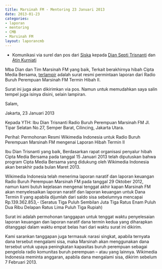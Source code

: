 ```yaml
---
title: Marsinah FM - Mentoring 23 Januari 2013
date: 2013-01-23
categories:
- laporan
- mentoring
- CMB
- Marsinah FM
layout: laporancmb
---
```


* Komunikasi via surel dan pos dari [Siska](http://wiki.ciptamedia.org/wiki/Siska_Doviana) kepada [Dian Septi Trisnanti](http://wiki.ciptamedia.org/wiki/Dian_Septi_Trisnanti) dan [Atin Kurniati](http://wiki.ciptamedia.org/wiki/Atin_Kurniati)

Mba Dian dan Tim Marsinah FM yang baik, Terkait berakhirnya hibah Cipta Media Bersama, [terlampir](http://ciptamedia.org/wiki/Berkas:Surat_Permintaan_Laporan_Marsinah_FM.jpeg) adalah surat resmi permintaan laporan dari Radio Buruh Perempuan Marsinah FM Termin Hibah II.

Surat ini juga akan dikirimkan via pos. Namun untuk memudahkan saya salin tempel juga isinya disini, selain lampiran.

Salam, 


Jakarta, 23 Januari 2013

Kepada YTH:
Ibu Dian Trisnanti
Radio Buruh Perempuan Marsinah FM
Jl. Tipar Selatan No.27, Semper Barat,
Cilincing, Jakarta Utara.

Perihal: Permohonan Resmi Wikimedia Indonesia untuk Radio Buruh Perempuan Marsinah FM mengenai 
Laporan Hibah Termin II

Ibu Dian Trisnanti yang baik,
Berdasarkan rapat organisasi penyalur hibah Cipta Media Bersama pada tanggal 15 Januari 2013 telah diputuskan 
bahwa program Cipta Media Bersama yang didukung oleh Wikimedia Indonesia akan berakhir pada bulan Maret 2013.

Wikimedia Indonesia telah menerima laporan naratif dan laporan keuangan Radio Buruh Perempuan Marsinah FM pada 
tanggal 29 Oktober 2012, namun kami butuh kejelasan mengenai tenggat akhir kapan Marsinah FM akan menyelesaikan 
laporan naratif dan laporan keuangan untuk Dana Termin II yang apabila dijumlah dari saldo sisa sebelumnya 
mencapai Rp.139.362.853,- (Seratus Tiga Puluh Sembilan Juta Tiga Ratus Enam Puluh Dua Ribu Delapan 
Ratus Lima Puluh Tiga Rupiah)

Surat ini adalah permohonan tanggapan untuk tenggat waktu penyelesaian laporan keuangan dan laporan naratif 
dana termin kedua yang diharapkan ditanggapi dalam waktu empat belas hari dari waktu surat ini dikirim.

Kami sarankan tanggapan juga termasuk narasi singkat, apabila ternyata dana tersebut mengalami sisa, maka 
Marsinah akan menggunakan dana tersebut untuk upaya peningkatan kapasitas buruh perempuan sebagai 
pengelola radio komunitas buruh perempuan – atau yang lainnya.
Wikimedia Indonesia meminta anggaran, apabila dana mengalami sisa, dikirim sebelum 7 Februari 2013.
